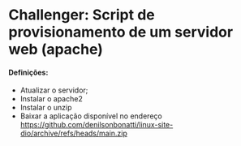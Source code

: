 # Challenger: Script de provisionamento de um servidor web (apache)

#### Definições:

-   Atualizar o servidor;
-   Instalar o apache2
-   Instalar o unzip
-   Baixar a aplicação disponível no endereço https://github.com/denilsonbonatti/linux-site-dio/archive/refs/heads/main.zip
